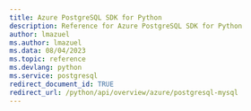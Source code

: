 ```yaml
---
title: Azure PostgreSQL SDK for Python
description: Reference for Azure PostgreSQL SDK for Python
author: lmazuel
ms.author: lmazuel
ms.data: 08/04/2023
ms.topic: reference
ms.devlang: python
ms.service: postgresql
redirect_document_id: TRUE
redirect_url: /python/api/overview/azure/postgresql-mysql
---
```


